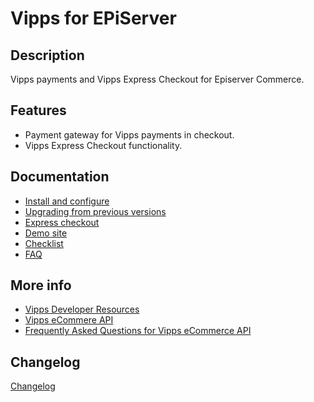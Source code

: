 # Vipps for EPiServer

## Description

Vipps payments and Vipps Express Checkout for Episerver Commerce.

## Features
 - Payment gateway for Vipps payments in checkout.
 - Vipps Express Checkout functionality.

## Documentation

* [Install and configure](docs/configure.md)
* [Upgrading from previous versions](docs/upgrading.md)
* [Express checkout](docs/express_checkout.md)
* [Demo site](docs/demo_site.md)
* [Checklist](docs/checklist.md)
* [FAQ](docs/faq.md)

## More info

 - [Vipps Developer Resources](https://github.com/vippsas/vipps-developers)
 - [Vipps eCommere API](https://github.com/vippsas/vipps-ecom-api/)
 - [Frequently Asked Questions for Vipps eCommerce API](https://github.com/vippsas/vipps-ecom-api/blob/master/vipps-ecom-api-faq.md)

## Changelog

[Changelog](CHANGELOG.md)
